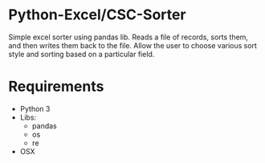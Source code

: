 # Python-Excel/CSC-Sorter
Simple excel sorter using pandas lib. Reads a file of records, sorts them, and then writes them back to the file. Allow the user to choose various sort style and sorting based on a particular field.
# Requirements
* Python 3
* Libs:
  * pandas
  * os
  * re
* OSX
